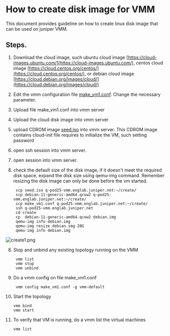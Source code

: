 # How to create disk image for VMM

This document provides guideline on how to create linux disk image that can be used on juniper VMM.

## Steps.
1. Download the cloud image, such ubuntu cloud image [https://cloud-images.ubuntu.com/](https://cloud-images.ubuntu.com/), centos cloud image [https://cloud.centos.org/centos/](https://cloud.centos.org/centos/), or debian cloud image [https://cloud.debian.org/images/cloud/](https://cloud.debian.org/images/cloud/)
2. Edit the vmm configuration file [make_vm1.conf](make_vm1.conf). Change the necessary parameter.
3. Upload file make_vm1.conf into vmm server
4. Upload the cloud disk image into vmm server
4. upload CDROM image [seed.iso](seed.iso) into vmm server. This CDROM image contains cloud-init file requires to initialize the VM, such setting password
5. open ssh session into vmm server.
6. open session into vmm server.
7. check the default size of the disk image, if it doesn't meet the required disk space, expand the disk size using qemu-img command. Remember resizing the disk image can only be done before the vm started.

        scp seed.iso q-pod25-vmm.englab.juniper.net:~/create/
        scp debian-11-generic-amd64.qcow2 q-pod25-vmm.englab.juniper.net:~/create/
        scp make_vm1.conf q-pod25-vmm.englab.juniper.net:~/create/
        ssh q-pod25-vmm.englab.juniper.net
        cd create
        cp  debian-11-generic-amd64.qcow2 debian.img
        qemu-img info debian.img
        qemu-img resize debian.img 20G
        qemu-img info debian.img

![create1.png](images/create1.png)

8. Stop and unbind any existing topology running on the VMM

        vmm list
        vmm stop
        vmm unbind

9. Do a vmm config on file make_vm1.conf

        vmm config make_vm1.conf -g vmm-default
10. Start the topology

        vmm bind
        vmm start
11. To verify that VM is running, do a vmm list the virtual machines

        vmm list


